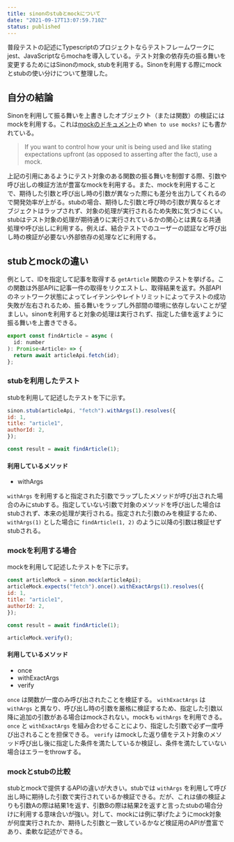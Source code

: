 ```yaml
---
title: sinonのstubとmockについて
date: "2021-09-17T13:07:59.710Z"
status: published
---
```


普段テストの記述にTypescriptのプロジェクトならテストフレームワークにjest、JavaScriptならmochaを導入している。テスト対象の依存先の振る舞いを変更するためにはSinonのmock, stubを利用する。Sinonを利用する際にmockとstubの使い分けについて整理した。

## 自分の結論

Sinonを利用して振る舞いを上書きしたオブジェクト（または関数）の検証にはmockを利用する。これは[mockのドキュメント](https://sinonjs.org/releases/v11.1.2/mocks/)の `When to use mocks?` にも書かれている。

>If you want to control how your unit is being used and like stating expectations upfront (as opposed to asserting after the fact), use a mock.

上記の引用にあるようにテスト対象のある関数の振る舞いを制御する際、引数や呼び出しの検証方法が豊富なmockを利用する。また、mockを利用することで、期待した引数と呼び出し時の引数が異なった際にも差分を出力してくれるので開発効率が上がる。stubの場合、期待した引数と呼び時の引数が異なるとオブジェクトはラップされず、対象の処理が実行されるため失敗に気づきにくい。
stubはテスト対象の処理が期待通りに実行されているかの関心とは異なる共通処理や呼び出しに利用する。例えば、結合テストでのユーザーの認証など呼び出し時の検証が必要ない外部依存の処理などに利用する。

## stubとmockの違い

例として、IDを指定して記事を取得する `getArticle` 関数のテストを挙げる。この関数は外部APIに記事一件の取得をリクエストし、取得結果を返す。外部APIのネットワーク状態によってレイテンシやレイトリミットによってテストの成功失敗が左右されるため、振る舞いをラップし外部間の環境に依存しないことが望ましい。sinonを利用すると対象の処理は実行されず、指定した値を返すように振る舞いを上書きできる。

```js
export const findArticle = async (
  id: number
): Promise<Article> => {
  return await articleApi.fetch(id);
};
```

### stubを利用したテスト

stubを利用して記述したテストを下に示す。

```js
sinon.stub(articleApi, "fetch").withArgs(1).resolves({
id: 1,
title: "article1",
authorId: 2,
});

const result = await findArticle(1);
```

#### 利用しているメソッド

- withArgs

`withArgs` を利用すると指定された引数でラップしたメソッドが呼び出された場合のみにstubする。指定していない引数で対象のメソッドを呼び出した場合はstubされず、本来の処理が実行される。指定された引数のみを検証するため、 `withArgs(1)` とした場合に `findArticle(1, 2)` のように以降の引数は検証せずstubされる。

### mockを利用する場合

mockを利用して記述したテストを下に示す。

```js
const articleMock = sinon.mock(articleApi);
articleMock.expects("fetch").once().withExactArgs(1).resolves({
id: 1,
title: "article1",
authorId: 2,
});

const result = await findArticle(1);

articleMock.verify();
```

#### 利用しているメソッド

- once
- withExactArgs
- verify

`once` は関数が一度のみ呼び出されたことを検証する。 `withExactArgs` は `withArgs` と異なり、呼び出し時の引数を厳格に検証するため、指定した引数以降に追加の引数がある場合はmockされない。mockも `withArgs` を利用できる。 `once` と `withExactArgs` を組み合わせることにより、指定した引数で必ず一度呼び出されることを担保できる。 `verify` はmockした返り値をテスト対象のメソッド呼び出し後に指定した条件を満たしているか検証し、条件を満たしていない場合はエラーをthrowする。

### mockとstubの比較

stubとmockで提供するAPIの違いが大きい。stubでは `withArgs` を利用して呼び出し時に期待した引数で実行されているか検証できる。だが、これは値の検証よりも引数Aの際は結果1を返す、引数Bの際は結果2を返すと言ったstubの場合分けに利用する意味合いが強い。対して、mockには例に挙げたようにmock対象が何度実行されたか、期待した引数と一致しているかなど検証用のAPIが豊富であり、柔軟な記述ができる。
